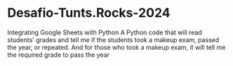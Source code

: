 # Desafio-Tunts.Rocks-2024
 Integrating Google Sheets with Python
A Python code that will read students' grades and tell me if the students took a makeup exam, passed the year, or repeated. And for those who took a makeup exam, it will tell me the required grade to pass the year
